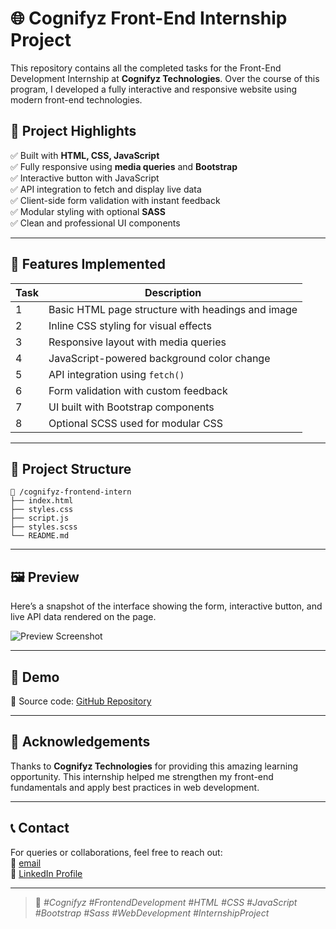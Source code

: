 # 🌐 Cognifyz Front-End Internship Project

This repository contains all the completed tasks for the Front-End Development Internship at **Cognifyz Technologies**. Over the course of this program, I developed a fully interactive and responsive website using modern front-end technologies.

## 📌 Project Highlights

✅ Built with **HTML, CSS, JavaScript**  
✅ Fully responsive using **media queries** and **Bootstrap**  
✅ Interactive button with JavaScript  
✅ API integration to fetch and display live data  
✅ Client-side form validation with instant feedback  
✅ Modular styling with optional **SASS**  
✅ Clean and professional UI components

---

## 🚀 Features Implemented

| Task | Description |
|------|-------------|
| 1 | Basic HTML page structure with headings and image |
| 2 | Inline CSS styling for visual effects |
| 3 | Responsive layout with media queries |
| 4 | JavaScript-powered background color change |
| 5 | API integration using `fetch()` |
| 6 | Form validation with custom feedback |
| 7 | UI built with Bootstrap components |
| 8 | Optional SCSS used for modular CSS |

---

## 📂 Project Structure

```
📁 /cognifyz-frontend-intern
├── index.html
├── styles.css
├── script.js
├── styles.scss
└── README.md
```

---

## 🖼️ Preview

Here’s a snapshot of the interface showing the form, interactive button, and live API data rendered on the page.

![Preview Screenshot](project_preview.png)


---

## 🔗 Demo
 
📁 Source code: [GitHub Repository](https://github.com/Adarsh-234/adarsh-cognifyz-frontend/upload/main)

---

## 🙌 Acknowledgements

Thanks to **Cognifyz Technologies** for providing this amazing learning opportunity. This internship helped me strengthen my front-end fundamentals and apply best practices in web development.

---

## 📞 Contact

For queries or collaborations, feel free to reach out:  
📧 [email](mail:adarshsoni873429@gmail.com)  
🔗 [LinkedIn Profile](https://www.linkedin.com/in/adarsh-soni-052a2b2b9/)

---

> 🔖 *#Cognifyz #FrontendDevelopment #HTML #CSS #JavaScript #Bootstrap #Sass #WebDevelopment #InternshipProject*
